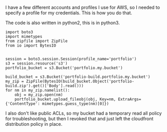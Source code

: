 
I have a few different accounts and profiles I use for AWS, so I needed to specify a profile for my credentials. This is how you do that. 

The code is also written in python2, this is in python3. 

~~~
import boto3
import mimetypes
from zipfile import ZipFile
from io import BytesIO


session = boto3.session.Session(profile_name='portfolio')
s3 = session.resource('s3')
portfolio_bucket = s3.Bucket('portfolio.my.bucket')

build_bucket = s3.Bucket('portfolio-build.portfolio.my.bucket')
my_zip = ZipFile(BytesIO(build_bucket.Object('portfolio-build.zip').get()['Body'].read()))
for nm in my_zip.namelist():
    obj = my_zip.open(nm)
    portfolio_bucket.upload_fileobj(obj, Key=nm, ExtraArgs={'ContentType': mimetypes.guess_type(nm)[0]})
~~~

I also don't like public ACLs, so my bucket had a temporary read all policy for troubleshooting, but then I revoked that and just left the cloudfront distribution policy in place.